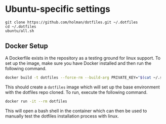 # Ubuntu-specific settings

```
git clone https://github.com/holman/dotfiles.git ~/.dotfiles
cd ~/.dotfiles
ubuntu/all.sh
```

## Docker Setup

A Dockerfile exists in the repository as a testing ground for linux support. To set
up the image, make sure you have Docker installed and then run the following command.

```bash
docker build -t dotfiles --force-rm --build-arg PRIVATE_KEY="$(cat ~/.ssh/id_rsa)" --build-arg PUBLIC_KEY="$(cat ~/.ssh/id_rsa.pub)" .
```

This should create a `dotfiles` image which will set up the base environment with the
dotfiles repo cloned. To run, execute the following command.

```bash
docker run -it --rm dotfiles
```

This will open a bash shell in the container which can then be used to manually test
the dotfiles installation process with linux.
